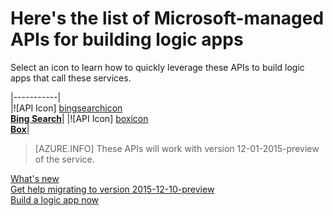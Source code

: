 <properties
	pageTitle="List of managed APIs | Microsoft Azure App Service"
	description="Get a complete list of the Microsoft-Managed APIs you can use to build Logic apps in Azure App Service"
	services="app-service\logic"
	documentationCenter=""
	authors="MSFTMAN"
	manager="dwrede"
	editor="cgronlun"/>

<tags
	ms.service="app-service-logic"
	ms.workload="integration"
	ms.tgt_pltfrm="na"
	ms.devlang="na"
	ms.topic="article"
	ms.date="01/25/2016"
	ms.author="deonhe"/>

# Here's the list of Microsoft-managed APIs for building logic apps

Select an icon to learn how to quickly leverage these APIs to build logic apps that call these services.

|-----------|  
|![API Icon] [bingsearchicon] <br> [**Bing Search**][bingsearchdoc]|
|![API Icon] [boxicon] <br> [**Box**][boxDoc]|
  


>[AZURE.INFO] These APIs will work with version 12-01-2015-preview of the service.

[What's new]()  
[Get help migrating to version 2015-12-10-preview]()  
[Build a logic app now]()  

<!--API Documentation-->
[bingsearchDoc]: ../power-apps/powerapps-create-api-bingsearch.md "Search Bing for web, images, news and video."
[boxDoc]: https://azure.microsoft.com/en-us/documentation/articles/powerapps-create-api-bingsearch/ "Connect to box."
[crmonlinedoc]: https://azure.microsoft.com/en-us/documentation/articles/powerapps-create-api-bingsearch/
[dropboxdoc]: https://azure.microsoft.com/en-us/documentation/articles/powerapps-create-api-bingsearch/ "Connect to Dropbox and can get, delete, list, and more file tasks."
[exceldoc]: https://azure.microsoft.com/en-us/documentation/articles/powerapps-create-api-bingsearch/
[ftpdoc]: https://azure.microsoft.com/en-us/documentation/articles/powerapps-create-api-bingsearch/
[googledrivedoc]: https://azure.microsoft.com/en-us/documentation/articles/powerapps-create-api-bingsearch/
[microsofttranslatordoc]: https://azure.microsoft.com/en-us/documentation/articles/powerapps-create-api-bingsearch/g
[office365outlookdoc]: https://azure.microsoft.com/en-us/documentation/articles/powerapps-create-api-bingsearch/ "The Office 365 Connector can send and receive emails, manage your calendar, and manage your contacts using your Office 365 account."
[officeunifieddoc]: https://azure.microsoft.com/en-us/documentation/articles/powerapps-create-api-bingsearch/
[office365usersdoc]: https://azure.microsoft.com/en-us/documentation/articles/powerapps-create-api-bingsearch/
[office365videodoc]: https://azure.microsoft.com/en-us/documentation/articles/powerapps-create-api-bingsearch/
[onedrivedoc]: https://azure.microsoft.com/en-us/documentation/articles/powerapps-create-api-bingsearch/ "Connects to your personal Microsoft OneDrive and upload, delete, list files, and more."
[salesforcedoc]: https://azure.microsoft.com/en-us/documentation/articles/powerapps-create-api-bingsearch/
[servicebusdoc]: https://azure.microsoft.com/en-us/documentation/articles/powerapps-create-api-bingsearch/
[sharepointdoc]: https://azure.microsoft.com/en-us/documentation/articles/powerapps-create-api-bingsearch/ "Connects to on-premises Microsoft SharePoint Server or SharePoint Online to manage documents, and list items. Different authentication methods such as default credentials, OAuth 2.0, Windows authentication, and Form-Based authentication are supported."
[slackdoc]: https://azure.microsoft.com/en-us/documentation/articles/powerapps-create-api-bingsearch/
[sftpdoc]: https://azure.microsoft.com/en-us/documentation/articles/powerapps-create-api-bingsearch/
[smtpdoc]: https://azure.microsoft.com/en-us/documentation/articles/powerapps-create-api-bingsearch/
[sqldoc]: https://azure.microsoft.com/en-us/documentation/articles/powerapps-create-api-bingsearch/
[twiliodoc]: https://azure.microsoft.com/en-us/documentation/articles/powerapps-create-api-bingsearch/
[twitterdoc]: https://azure.microsoft.com/en-us/documentation/articles/powerapps-create-api-bingsearch/ "Connects to Twitter and get timelines, post tweets, and more."
[yammerdoc]: https://azure.microsoft.com/en-us/documentation/articles/powerapps-create-api-bingsearch/

<!--Icon references-->
[bingsearchicon]: ./media/apis-list/bingsearchicon.png
[boxicon]: ./media/apis-list/boxicon.png
[ftpicon]: ./media/app-service-logic-apis-list/ftpicon.PNG
[crmonlineicon]: ./media/app-service-logic-apis-list/dynamicscrmicon.PNG
[dropboxicon]: ./media/app-service-logic-apis-list/dropboxicon.PNG
[excelicon]: ./media/app-service-logic-apis-list/excelicon.PNG
[googledriveicon]: ./media/app-service-logic-apis-list/googledriveicon.PNG
[microsofttranslatoricon]: ./media/app-service-logic-apis-list/translatoricon.PNG
[office365icon]: ./media/app-service-logic-apis-list/office365icon.PNG
[onedriveicon]: ./media/app-service-logic-apis-list/onedriveicon.PNG
[salesforceicon]: ./media/app-service-logic-apis-list/salesforceicon.PNG
[servicebusicon]: ./media/app-service-logic-apis-list/servicebusicon.PNG
[sftpicon]: ./media/app-service-logic-apis-list/sftpicon.PNG
[sharepointicon]: ./media/app-service-logic-apis-list/sharepointicon.PNG
[slackicon]: ./media/app-service-logic-apis-list/slackicon.PNG
[smtpicon]: ./media/app-service-logic-apis-list/smtpicon.PNG
[sqlicon]: ./media/app-service-logic-apis-list/sqlicon.PNG
[twilioicon]: ./media/app-service-logic-apis-list/twilioicon.PNG
[twittericon]: ./media/app-service-logic-apis-list/twittericon.PNG
[yammericon]: ./media/app-service-logic-apis-list/yammericon.PNG
[icon]: ./media//.PNG